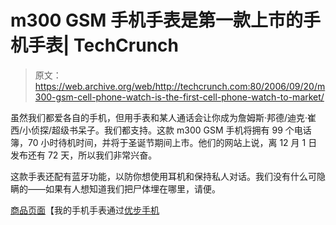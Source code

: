 # m300 GSM 手机手表是第一款上市的手机手表| TechCrunch

> 原文：<https://web.archive.org/web/http://techcrunch.com:80/2006/09/20/m300-gsm-cell-phone-watch-is-the-first-cell-phone-watch-to-market/>

虽然我们都爱各自的手机，但用手表和某人通话会让你成为詹姆斯·邦德/迪克·崔西/小侦探/超级书呆子。我们都支持。这款 m300 GSM 手机将拥有 99 个电话簿，70 小时待机时间，并将于圣诞节期间上市。他们的网站上说，离 12 月 1 日发布还有 72 天，所以我们非常兴奋。

这款手表还配有蓝牙功能，以防你想使用耳机和保持私人对话。我们没有什么可隐瞒的——如果有人想知道我们把尸体埋在哪里，请便。

[商品页面](https://web.archive.org/web/20160407215517/http://www.mymobilewatch.com/index1.php)【我的手机手表通过[优步手机](https://web.archive.org/web/20160407215517/http://www.uberphones.com/2006/09/others/m300_gsm_cellphone_watch_1/)